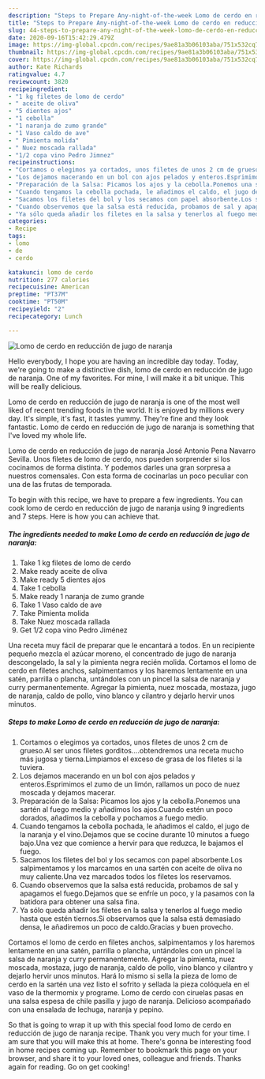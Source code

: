 ```yaml
---
description: "Steps to Prepare Any-night-of-the-week Lomo de cerdo en reducción de jugo de naranja"
title: "Steps to Prepare Any-night-of-the-week Lomo de cerdo en reducción de jugo de naranja"
slug: 44-steps-to-prepare-any-night-of-the-week-lomo-de-cerdo-en-reduccion-de-jugo-de-naranja
date: 2020-09-16T15:42:29.479Z
image: https://img-global.cpcdn.com/recipes/9ae81a3b06103aba/751x532cq70/lomo-de-cerdo-en-reduccion-de-jugo-de-naranja-foto-principal.jpg
thumbnail: https://img-global.cpcdn.com/recipes/9ae81a3b06103aba/751x532cq70/lomo-de-cerdo-en-reduccion-de-jugo-de-naranja-foto-principal.jpg
cover: https://img-global.cpcdn.com/recipes/9ae81a3b06103aba/751x532cq70/lomo-de-cerdo-en-reduccion-de-jugo-de-naranja-foto-principal.jpg
author: Kate Richards
ratingvalue: 4.7
reviewcount: 3820
recipeingredient:
- "1 kg filetes de lomo de cerdo"
- " aceite de oliva"
- "5 dientes ajos"
- "1 cebolla"
- "1 naranja de zumo grande"
- "1 Vaso caldo de ave"
- " Pimienta molida"
- " Nuez moscada rallada"
- "1/2 copa vino Pedro Jimnez"
recipeinstructions:
- "Cortamos o elegimos ya cortados, unos filetes de unos 2 cm de grueso.Al ser unos filetes gorditos....obtendremos una receta mucho más jugosa y tierna.Limpiamos el exceso de grasa de los filetes si la tuviera."
- "Los dejamos macerando en un bol con ajos pelados y enteros.Esprimimos el zumo de un limón, rallamos un poco de nuez moscada y dejamos macerar."
- "Preparación de la Salsa: Picamos los ajos y la cebolla.Ponemos una sartén al fuego medio y añadimos los ajos.Cuando estén un poco dorados, añadimos la cebolla y pochamos a fuego medio."
- "Cuando tengamos la cebolla pochada, le añadimos el caldo, el jugo de la naranja y el vino.Dejamos que se cocine durante 10 minutos a fuego bajo.Una vez que comience a hervir para que reduzca, le bajamos el fuego."
- "Sacamos los filetes del bol y los secamos con papel absorbente.Los salpimentamos y los marcamos en una sartén con aceite de oliva no muy caliente.Una vez marcados todos los filetes los reservamos."
- "Cuando observemos que la salsa está reducida, probamos de sal y apagamos el fuego.Dejamos que se enfríe un poco, y la pasamos con la batidora para obtener una salsa fina."
- "Ya sólo queda añadir los filetes en la salsa y tenerlos al fuego medio hasta que estén tiernos.Si observamos que la salsa está demasiado densa, le añadiremos un poco de caldo.Gracias y buen provecho."
categories:
- Recipe
tags:
- lomo
- de
- cerdo

katakunci: lomo de cerdo 
nutrition: 277 calories
recipecuisine: American
preptime: "PT37M"
cooktime: "PT50M"
recipeyield: "2"
recipecategory: Lunch

---
```



![Lomo de cerdo en reducción de jugo de naranja](https://img-global.cpcdn.com/recipes/9ae81a3b06103aba/751x532cq70/lomo-de-cerdo-en-reduccion-de-jugo-de-naranja-foto-principal.jpg)

Hello everybody, I hope you are having an incredible day today. Today, we're going to make a distinctive dish, lomo de cerdo en reducción de jugo de naranja. One of my favorites. For mine, I will make it a bit unique. This will be really delicious.

Lomo de cerdo en reducción de jugo de naranja is one of the most well liked of recent trending foods in the world. It is enjoyed by millions every day. It's simple, it's fast, it tastes yummy. They're fine and they look fantastic. Lomo de cerdo en reducción de jugo de naranja is something that I've loved my whole life.

Lomo de cerdo en reducción de jugo de naranja José Antonio Pena Navarro Sevilla. Unos filetes de lomo de cerdo, nos pueden sorprender si los cocinamos de forma distinta. Y podemos darles una gran sorpresa a nuestros comensales. Con esta forma de cocinarlas un poco peculiar con una de las frutas de temporada.


To begin with this recipe, we have to prepare a few ingredients. You can cook lomo de cerdo en reducción de jugo de naranja using 9 ingredients and 7 steps. Here is how you can achieve that.

<!--inarticleads1-->

##### The ingredients needed to make Lomo de cerdo en reducción de jugo de naranja:

1. Take 1 kg filetes de lomo de cerdo
1. Make ready  aceite de oliva
1. Make ready 5 dientes ajos
1. Take 1 cebolla
1. Make ready 1 naranja de zumo grande
1. Take 1 Vaso caldo de ave
1. Take  Pimienta molida
1. Take  Nuez moscada rallada
1. Get 1/2 copa vino Pedro Jiménez


Una receta muy fácil de preparar que le encantará a todos. En un recipiente pequeño mezcla el azúcar moreno, el concentrado de jugo de naranja descongelado, la sal y la pimienta negra recién molida. Cortamos el lomo de cerdo en filetes anchos, salpimentamos y los haremos lentamente en una satén, parrilla o plancha, untándoles con un pincel la salsa de naranja y curry permanentemente. Agregar la pimienta, nuez moscada, mostaza, jugo de naranja, caldo de pollo, vino blanco y cilantro y dejarlo hervir unos minutos. 

<!--inarticleads2-->

##### Steps to make Lomo de cerdo en reducción de jugo de naranja:

1. Cortamos o elegimos ya cortados, unos filetes de unos 2 cm de grueso.Al ser unos filetes gorditos....obtendremos una receta mucho más jugosa y tierna.Limpiamos el exceso de grasa de los filetes si la tuviera.
1. Los dejamos macerando en un bol con ajos pelados y enteros.Esprimimos el zumo de un limón, rallamos un poco de nuez moscada y dejamos macerar.
1. Preparación de la Salsa: Picamos los ajos y la cebolla.Ponemos una sartén al fuego medio y añadimos los ajos.Cuando estén un poco dorados, añadimos la cebolla y pochamos a fuego medio.
1. Cuando tengamos la cebolla pochada, le añadimos el caldo, el jugo de la naranja y el vino.Dejamos que se cocine durante 10 minutos a fuego bajo.Una vez que comience a hervir para que reduzca, le bajamos el fuego.
1. Sacamos los filetes del bol y los secamos con papel absorbente.Los salpimentamos y los marcamos en una sartén con aceite de oliva no muy caliente.Una vez marcados todos los filetes los reservamos.
1. Cuando observemos que la salsa está reducida, probamos de sal y apagamos el fuego.Dejamos que se enfríe un poco, y la pasamos con la batidora para obtener una salsa fina.
1. Ya sólo queda añadir los filetes en la salsa y tenerlos al fuego medio hasta que estén tiernos.Si observamos que la salsa está demasiado densa, le añadiremos un poco de caldo.Gracias y buen provecho.


Cortamos el lomo de cerdo en filetes anchos, salpimentamos y los haremos lentamente en una satén, parrilla o plancha, untándoles con un pincel la salsa de naranja y curry permanentemente. Agregar la pimienta, nuez moscada, mostaza, jugo de naranja, caldo de pollo, vino blanco y cilantro y dejarlo hervir unos minutos. Hará lo mismo si sella la pieza de lomo de cerdo en la sartén una vez listo el sofrito y sellada la pieza colóquela en el vaso de la thermomix y programe. Lomo de cerdo con ciruelas pasas en una salsa espesa de chile pasilla y jugo de naranja. Delicioso acompañado con una ensalada de lechuga, naranja y pepino. 

So that is going to wrap it up with this special food lomo de cerdo en reducción de jugo de naranja recipe. Thank you very much for your time. I am sure that you will make this at home. There's gonna be interesting food in home recipes coming up. Remember to bookmark this page on your browser, and share it to your loved ones, colleague and friends. Thanks again for reading. Go on get cooking!
